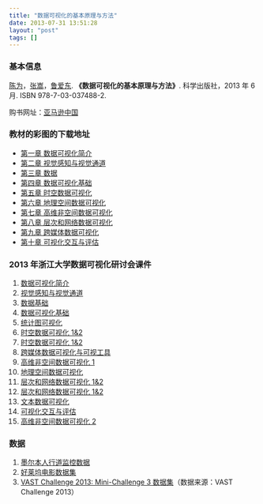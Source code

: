 ```yaml
---
title: "数据可视化的基本原理与方法"
date: 2013-07-31 13:51:28
layout: "post"
tags: []
---
```


### 基本信息

[陈为](http://www.cad.zju.edu.cn/home/chenwei/)，[张嵩](http://www.cse.msstate.edu/~szhang/)，[鲁爱东](http://coitweb.uncc.edu/~alu1/). **《数据可视化的基本原理与方法》**. 科学出版社，2013 年 6 月. ISBN 978-7-03-037488-2.

购书网址：[亚马逊中国](http://www.amazon.cn/%E6%95%B0%E6%8D%AE%E5%8F%AF%E8%A7%86%E5%8C%96%E7%9A%84%E5%9F%BA%E6%9C%AC%E5%8E%9F%E7%90%86%E4%B8%8E%E6%96%B9%E6%B3%95-%E9%99%88%E4%B8%BA/dp/B00DY1F7KA/ref=sr_1_1?ie=UTF8&qid=1374652009&sr=8-1&keywords=%E6%95%B0%E6%8D%AE%E5%8F%AF%E8%A7%86%E5%8C%96%E7%9A%84%E5%9F%BA%E6%9C%AC%E5%8E%9F%E7%90%86%E4%B8%8E%E6%96%B9%E6%B3%95)

### 教材的彩图的下载地址

-   [第一章 数据可视化简介](http://pan.baidu.com/share/link?shareid=3548534702&uk=3610345149)
-   [第二章 视觉感知与视觉通道](http://pan.baidu.com/share/link?shareid=3552084919&uk=3610345149)
-   [第三章 数据](http://pan.baidu.com/share/link?shareid=3550264525&uk=3610345149)
-   [第四章 数据可视化基础](http://pan.baidu.com/share/link?shareid=3549587599&uk=3610345149)
-   [第五章 时空数据可视化](http://pan.baidu.com/share/link?shareid=3549147435&uk=3610345149)
-   [第六章 地理空间数据可视化](http://pan.baidu.com/share/link?shareid=3551084439&uk=3610345149)
-   [第七章 高维非空间数据可视化](http://pan.baidu.com/share/link?shareid=3550640748&uk=3610345149)
-   [第八章 层次和网络数据可视化](http://pan.baidu.com/share/link?shareid=3552517374&uk=3610345149)
-   [第九章 跨媒体数据可视化](http://pan.baidu.com/share/link?shareid=3551541801&uk=3610345149)
-   [第十章 可视化交互与评估](http://pan.baidu.com/share/link?shareid=3549892524&uk=3610345149)

### 2013 年浙江大学数据可视化研讨会课件

1.  [数据可视化简介](http://pan.baidu.com/share/link?shareid=299987714&uk=3610345149)
2.  [视觉感知与视觉通道](http://pan.baidu.com/share/link?shareid=299181042&uk=3610345149)
3.  [数据基础](http://pan.baidu.com/share/link?shareid=298276123&uk=3610345149)
4.  [数据可视化基础](http://pan.baidu.com/share/link?shareid=296745003&uk=3610345149)
5.  [统计图可视化](http://pan.baidu.com/share/link?shareid=295694915&uk=3610345149)
6.  [时空数据可视化 1&2](http://pan.baidu.com/share/link?shareid=294772927&uk=3610345149)
7.  [时空数据可视化 1&2](http://pan.baidu.com/share/link?shareid=294772927&uk=3610345149)
8.  [跨媒体数据可视化与可视工具](http://pan.baidu.com/share/link?shareid=293989302&uk=3610345149)
9.  [高维非空间数据可视化 1](http://pan.baidu.com/share/link?shareid=293093676&uk=3610345149)
10. [地理空间数据可视化](http://pan.baidu.com/share/link?shareid=292187232&uk=3610345149)
11. [层次和网络数据可视化 1&2](http://pan.baidu.com/share/link?shareid=291360289&uk=3610345149)
12. [层次和网络数据可视化 1&2](http://pan.baidu.com/share/link?shareid=291360289&uk=3610345149)
13. [文本数据可视化](http://pan.baidu.com/share/link?shareid=290149223&uk=3610345149)
14. [可视化交互与评估](http://pan.baidu.com/share/link?shareid=1928021044&uk=3610345149)
15. [高维非空间数据可视化 2](http://pan.baidu.com/share/link?shareid=288082969&uk=3610345149)

### 数据

1. [墨尔本人行道监控数据](http://pan.baidu.com/share/link?shareid=3921572440&uk=3610345149)
2. [好莱坞电影数据集](http://pan.baidu.com/share/link?shareid=3925629793&uk=3610345149)
3. [VAST Challenge 2013: Mini-Challenge 3 数据集](http://pan.baidu.com/share/link?shareid=2028094950&uk=3610345149)（数据来源：VAST Challenge 2013）
